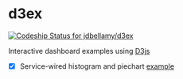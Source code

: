 d3ex
====

[ ![Codeship Status for jdbellamy/d3ex](https://codeship.com/projects/e20bcb50-70a2-0132-8828-465f6b223ee2/status?branch=master)](https://codeship.com/projects/54534)

Interactive dashboard examples using [D3js](http://d3js.org)

- [x] Service-wired histogram and piechart [example](https://d3ex.herokuapp.com)
